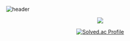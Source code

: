 <!-- 헤더1 -->
![header](https://capsule-render.vercel.app/api?type=slice&color=auto&height=200&section=header&text=Paradise&desc=ChoiRakWon&fontSize=60&rotate=14&fontAlignY=25&fontAlign=75&descAlignY=43&descAlign=80&&animation=twinkling)


<div align = "center">
  
  <a href="https://hits.seeyoufarm.com"><img src="https://hits.seeyoufarm.com/api/count/incr/badge.svg?url=https%3A%2F%2Fgithub.com%2Ffkrdnjs&count_bg=%23883DC8&title_bg=%23555555&icon=&icon_color=%23E7E7E7&title=hits&edge_flat=false"/></a>
  
  [![Solved.ac Profile](http://mazassumnida.wtf/api/v2/generate_badge?boj=rakwon1617)](https://solved.ac/rakwon1617/)

  <!--
  
## 공부중인 언어
<img src="https://img.shields.io/badge/C-A8B9CC?style=flat-square&logo=C&logoColor=white"/>
<img src="https://img.shields.io/badge/PYTHON-3776AB?style=flat-square&logo=Python&logoColor=white"/>

## 공부할 언어
<img src="https://img.shields.io/badge/C++-00599C?style=flat-square&logo=c%2B%2B&logoColor=white"/>
<img src="https://img.shields.io/badge/JAVA-3776AB?style=flat-square&logo=''&logoColor=white"/>
  
  ## 다뤄본 것들
  <img src="https://img.shields.io/badge/HTML-#FF9E0F?style=flat-square&logo=HTML5&logoColor=white"/></a>
  <img src="https://img.shields.io/badge/CSS-#1572B6?style=flat-square&logo=CSS3&logoColor=white"/></a>
  <img src="https://img.shields.io/badge/JavaScript-#F7DF1E?style=flat-square&logo=JavaScript&logoColor=white"/></a>
  <img src="https://img.shields.io/badge/Django-#092E20?style=flat-square&logo=Django&logoColor=white"/></a>

-->
  
</div>

